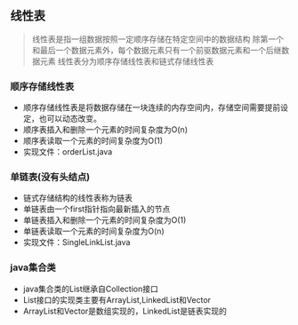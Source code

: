## 线性表
> 线性表是指一组数据按照一定顺序存储在特定空间中的数据结构
> 除第一个和最后一个数据元素外，每个数据元素只有一个前驱数据元素和一个后继数据元素
> 线性表分为顺序存储线性表和链式存储线性表
### 顺序存储线性表
- 顺序存储线性表是将数据存储在一块连续的内存空间内，存储空间需要提前设定，也可以动态改变。
- 顺序表插入和删除一个元素的时间复杂度为O(n)
- 顺序表读取一个元素的时间复杂度为O(1)
- 实现文件：orderList.java
### 单链表(没有头结点)
- 链式存储结构的线性表称为链表
- 单链表由一个first指针指向最新插入的节点
- 单链表插入和删除一个元素的时间复杂度为O(1)
- 单链表读取一个元素的时间复杂度为O(n)
- 实现文件：SingleLinkList.java  
### java集合类
- java集合类的List继承自Collection接口
- List接口的实现类主要有ArrayList,LinkedList和Vector
- ArrayList和Vector是数组实现的，LinkedList是链表实现的